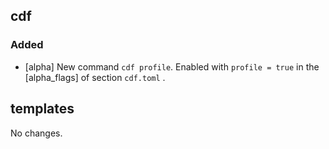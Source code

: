 ## cdf 

### Added

- [alpha] New command `cdf profile`. Enabled with `profile = true` in
the [alpha_flags] of section `cdf.toml` .

## templates

No changes.
